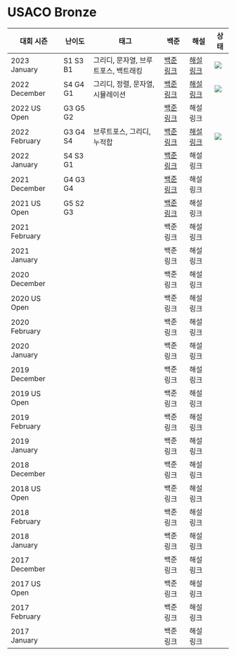 # USACO Bronze

| 대회 시즌     | 난이도   | 태그                                 | 백준                                              | 해설                           | 상태                                                                                |
| ------------- | -------- | ------------------------------------ | ------------------------------------------------- | ------------------------------ | ----------------------------------------------------------------------------------- |
| 2023 January  | S1 S3 B1 | 그리디, 문자열, 브루트포스, 백트래킹 | [백준 링크](https://www.acmicpc.net/category/807) | [해설 링크](./2023%20January)  | ![](https://img.shields.io/static/v1?label=progress&message=50%&color=brightgreen)  |
| 2022 December | S4 G4 G1 | 그리디, 정렬, 문자열, 시뮬레이션     | [백준 링크](https://www.acmicpc.net/category/743) | [해설 링크](./2022%20December) | ![](https://img.shields.io/static/v1?label=progress&message=100%&color=brightgreen) |
| 2022 US Open  | G3 G5 G2 |                                      | [백준 링크](https://www.acmicpc.net/category/655) | 해설 링크                      |                                                                                     |
| 2022 February | G3 G4 S4 | 브루트포스, 그리디, 누적합           | [백준 링크](https://www.acmicpc.net/category/649) | [해설 링크](./2022%20February) | ![](https://img.shields.io/static/v1?label=progress&message=66%&color=brightgreen)  |
| 2022 January  | S4 S3 G1 |                                      | [백준 링크](https://www.acmicpc.net/category/645) | 해설 링크                      |                                                                                     |
| 2021 December | G4 G3 G4 |                                      | [백준 링크](https://www.acmicpc.net/category/612) | 해설 링크                      |                                                                                     |
| 2021 US Open  | G5 S2 G3 |                                      | [백준 링크](https://www.acmicpc.net/category/531) | 해설 링크                      |                                                                                     |
| 2021 February |          |                                      | 백준 링크                                         | 해설 링크                      |                                                                                     |
| 2021 January  |          |                                      | 백준 링크                                         | 해설 링크                      |                                                                                     |
| 2020 December |          |                                      | 백준 링크                                         | 해설 링크                      |                                                                                     |
| 2020 US Open  |          |                                      | 백준 링크                                         | 해설 링크                      |                                                                                     |
| 2020 February |          |                                      | 백준 링크                                         | 해설 링크                      |                                                                                     |
| 2020 January  |          |                                      | 백준 링크                                         | 해설 링크                      |                                                                                     |
| 2019 December |          |                                      | 백준 링크                                         | 해설 링크                      |                                                                                     |
| 2019 US Open  |          |                                      | 백준 링크                                         | 해설 링크                      |                                                                                     |
| 2019 February |          |                                      | 백준 링크                                         | 해설 링크                      |                                                                                     |
| 2019 January  |          |                                      | 백준 링크                                         | 해설 링크                      |                                                                                     |
| 2018 December |          |                                      | 백준 링크                                         | 해설 링크                      |                                                                                     |
| 2018 US Open  |          |                                      | 백준 링크                                         | 해설 링크                      |                                                                                     |
| 2018 February |          |                                      | 백준 링크                                         | 해설 링크                      |                                                                                     |
| 2018 January  |          |                                      | 백준 링크                                         | 해설 링크                      |                                                                                     |
| 2017 December |          |                                      | 백준 링크                                         | 해설 링크                      |                                                                                     |
| 2017 US Open  |          |                                      | 백준 링크                                         | 해설 링크                      |                                                                                     |
| 2017 February |          |                                      | 백준 링크                                         | 해설 링크                      |                                                                                     |
| 2017 January  |          |                                      | 백준 링크                                         | 해설 링크                      |                                                                                     |
